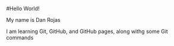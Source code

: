 #Hello World!

My name is Dan Rojas

I am learning Git, GitHub, and GitHub pages, along withg some Git commands